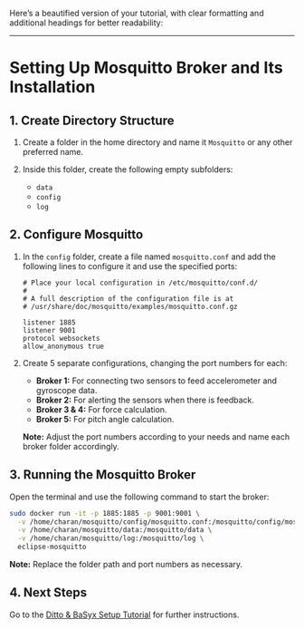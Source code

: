 Here’s a beautified version of your tutorial, with clear formatting and additional headings for better readability:

---

# **Setting Up Mosquitto Broker and Its Installation**

## **1. Create Directory Structure**

1. Create a folder in the home directory and name it `Mosquitto` or any other preferred name.

2. Inside this folder, create the following empty subfolders:
   - `data`
   - `config`
   - `log`

## **2. Configure Mosquitto**

1. In the `config` folder, create a file named `mosquitto.conf` and add the following lines to configure it and use the specified ports:

   ```
   # Place your local configuration in /etc/mosquitto/conf.d/
   #
   # A full description of the configuration file is at
   # /usr/share/doc/mosquitto/examples/mosquitto.conf.gz

   listener 1885
   listener 9001
   protocol websockets
   allow_anonymous true
   ```

2. Create 5 separate configurations, changing the port numbers for each:

   - **Broker 1:** For connecting two sensors to feed accelerometer and gyroscope data.
   - **Broker 2:** For alerting the sensors when there is feedback.
   - **Broker 3 & 4:** For force calculation.
   - **Broker 5:** For pitch angle calculation.

   **Note:** Adjust the port numbers according to your needs and name each broker folder accordingly.

## **3. Running the Mosquitto Broker**

Open the terminal and use the following command to start the broker:

   ```bash
   sudo docker run -it -p 1885:1885 -p 9001:9001 \
     -v /home/charan/mosquitto/config/mosquitto.conf:/mosquitto/config/mosquitto.conf \
     -v /home/charan/mosquitto/data:/mosquitto/data \
     -v /home/charan/mosquitto/log:/mosquitto/log \
     eclipse-mosquitto
   ```

   **Note:** Replace the folder path and port numbers as necessary.

## **4. Next Steps**

Go to the [Ditto & BaSyx Setup Tutorial](#) for further instructions.


